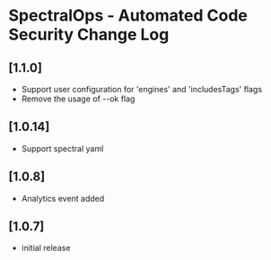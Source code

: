 # SpectralOps - Automated Code Security Change Log

## [1.1.0]

- Support user configuration for 'engines' and 'includesTags' flags
- Remove the usage of --ok flag

## [1.0.14]

- Support spectral yaml

## [1.0.8]

- Analytics event added

## [1.0.7]

- initial release

